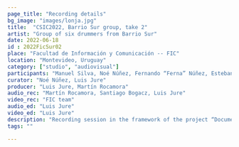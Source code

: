 ```yaml
---
page_title: "Recording details"
bg_image: "images/lonja.jpg"
title:  "CSIC2022, Barrio Sur group, take 2"  
artist: "Group of six drummers from Barrio Sur"  
date: 2022-06-18
id : 2022FicSur02
place: "Facultad de Información y Comunicación -- FIC"  
location: "Montevideo, Uruguay"  
category: ["studio", "audiovisual"]
participants: "Manuel Silva, Noé Núñez, Fernando “Ferna” Núñez, Esteban “Gallo” Álvarez, Sebastián Anselmo, Sergio Martínez"  
curator: "Noé Núñez, Luis Jure"  
producer: "Luis Jure, Martín Rocamora"  
audio_rec: "Martín Rocamora, Santiago Bogacz, Luis Jure"  
video_rec: "FIC team"  
audio_ed: "Luis Jure"  
video_ed: "Luis Jure"  
description: "Recording session in the framework of the project “Documentation and analysis of Uruguayan candombe drumming” conducted by Luis Jure and Martín Rocamora, funded by CSIC, the research agency of the University. The session was produced in collaboration with FIC."  
tags: ""  

---
```

